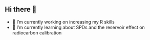 ## Hi there 👋

- 🔭 I’m currently working on increasing my R skills
- 🌱 I’m currently learning about SPDs and the reservoir effect on radiocarbon calibration
